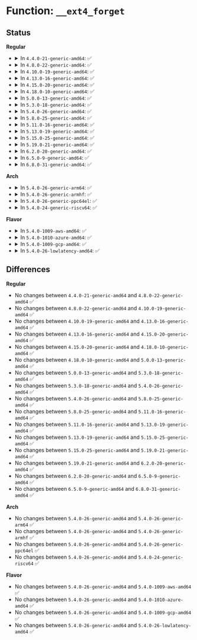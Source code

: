 # Function: <code>__ext4_forget</code>

## Status
<b>Regular</b>
<ul>
<li>
<details>
<summary>In <code>4.4.0-21-generic-amd64</code>: ✅</summary>

```c
int __ext4_forget(const char * where, unsigned int line, handle_t * handle, int is_metadata, struct inode * inode, struct buffer_head * bh, ext4_fsblk_t blocknr)
```

```json
{
  "name": "__ext4_forget",
  "collision_type": "Unique Global",
  "inline_type": "No",
  "funcs": [
    {
      "addr": 18446744071581776688,
      "name": "__ext4_forget",
      "external": true,
      "loc": "fs/ext4/ext4_jbd2.c:184",
      "file": "fs/ext4/ext4_jbd2.c",
      "inline": "seen, unknown",
      "caller_inline": [],
      "caller_func": [
        "fs/ext4/mballoc.c:ext4_free_blocks",
        "fs/ext4/mballoc.c:ext4_free_blocks",
        "fs/ext4/indirect.c:ext4_ind_map_blocks"
      ]
    }
  ],
  "symbols": [
    {
      "addr": 18446744071581776688,
      "name": "__ext4_forget",
      "section": ".text",
      "bind": "STB_GLOBAL",
      "size": 450
    }
  ]
}
```
</details>
</li>
<li>
<details>
<summary>In <code>4.8.0-22-generic-amd64</code>: ✅</summary>

```c
int __ext4_forget(const char * where, unsigned int line, handle_t * handle, int is_metadata, struct inode * inode, struct buffer_head * bh, ext4_fsblk_t blocknr)
```

```json
{
  "name": "__ext4_forget",
  "collision_type": "Unique Global",
  "inline_type": "No",
  "funcs": [
    {
      "addr": 18446744071581971552,
      "name": "__ext4_forget",
      "external": true,
      "loc": "fs/ext4/ext4_jbd2.c:184",
      "file": "fs/ext4/ext4_jbd2.c",
      "inline": "seen, unknown",
      "caller_inline": [],
      "caller_func": [
        "fs/ext4/mballoc.c:ext4_free_blocks",
        "fs/ext4/mballoc.c:ext4_free_blocks",
        "fs/ext4/indirect.c:ext4_ind_map_blocks"
      ]
    }
  ],
  "symbols": [
    {
      "addr": 18446744071581971552,
      "name": "__ext4_forget",
      "section": ".text",
      "bind": "STB_GLOBAL",
      "size": 451
    }
  ]
}
```
</details>
</li>
<li>
<details>
<summary>In <code>4.10.0-19-generic-amd64</code>: ✅</summary>

```c
int __ext4_forget(const char * where, unsigned int line, handle_t * handle, int is_metadata, struct inode * inode, struct buffer_head * bh, ext4_fsblk_t blocknr)
```

```json
{
  "name": "__ext4_forget",
  "collision_type": "Unique Global",
  "inline_type": "No",
  "funcs": [
    {
      "addr": 18446744071582061568,
      "name": "__ext4_forget",
      "external": true,
      "loc": "fs/ext4/ext4_jbd2.c:184",
      "file": "fs/ext4/ext4_jbd2.c",
      "inline": "seen, unknown",
      "caller_inline": [],
      "caller_func": [
        "fs/ext4/mballoc.c:ext4_free_blocks",
        "fs/ext4/mballoc.c:ext4_free_blocks",
        "fs/ext4/indirect.c:ext4_ind_map_blocks"
      ]
    }
  ],
  "symbols": [
    {
      "addr": 18446744071582061568,
      "name": "__ext4_forget",
      "section": ".text",
      "bind": "STB_GLOBAL",
      "size": 467
    }
  ]
}
```
</details>
</li>
<li>
<details>
<summary>In <code>4.13.0-16-generic-amd64</code>: ✅</summary>

```c
int __ext4_forget(const char * where, unsigned int line, handle_t * handle, int is_metadata, struct inode * inode, struct buffer_head * bh, ext4_fsblk_t blocknr)
```

```json
{
  "name": "__ext4_forget",
  "collision_type": "Unique Global",
  "inline_type": "No",
  "funcs": [
    {
      "addr": 18446744071581885232,
      "name": "__ext4_forget",
      "external": true,
      "loc": "fs/ext4/ext4_jbd2.c:195",
      "file": "fs/ext4/ext4_jbd2.c",
      "inline": "seen, unknown",
      "caller_inline": [],
      "caller_func": [
        "fs/ext4/indirect.c:ext4_ind_map_blocks",
        "fs/ext4/mballoc.c:ext4_free_blocks",
        "fs/ext4/mballoc.c:ext4_free_blocks"
      ]
    }
  ],
  "symbols": [
    {
      "addr": 18446744071581885232,
      "name": "__ext4_forget",
      "section": ".text",
      "bind": "STB_GLOBAL",
      "size": 433
    }
  ]
}
```
</details>
</li>
<li>
<details>
<summary>In <code>4.15.0-20-generic-amd64</code>: ✅</summary>

```c
int __ext4_forget(const char * where, unsigned int line, handle_t * handle, int is_metadata, struct inode * inode, struct buffer_head * bh, ext4_fsblk_t blocknr)
```

```json
{
  "name": "__ext4_forget",
  "collision_type": "Unique Global",
  "inline_type": "No",
  "funcs": [
    {
      "addr": 18446744071582035264,
      "name": "__ext4_forget",
      "external": true,
      "loc": "fs/ext4/ext4_jbd2.c:196",
      "file": "fs/ext4/ext4_jbd2.c",
      "inline": "seen, unknown",
      "caller_inline": [],
      "caller_func": [
        "fs/ext4/indirect.c:ext4_ind_map_blocks",
        "fs/ext4/mballoc.c:ext4_free_blocks",
        "fs/ext4/mballoc.c:ext4_free_blocks"
      ]
    }
  ],
  "symbols": [
    {
      "addr": 18446744071582035264,
      "name": "__ext4_forget",
      "section": ".text",
      "bind": "STB_GLOBAL",
      "size": 435
    }
  ]
}
```
</details>
</li>
<li>
<details>
<summary>In <code>4.18.0-10-generic-amd64</code>: ✅</summary>

```c
int __ext4_forget(const char * where, unsigned int line, handle_t * handle, int is_metadata, struct inode * inode, struct buffer_head * bh, ext4_fsblk_t blocknr)
```

```json
{
  "name": "__ext4_forget",
  "collision_type": "Unique Global",
  "inline_type": "No",
  "funcs": [
    {
      "addr": 18446744071582223536,
      "name": "__ext4_forget",
      "external": true,
      "loc": "fs/ext4/ext4_jbd2.c:189",
      "file": "fs/ext4/ext4_jbd2.c",
      "inline": "seen, unknown",
      "caller_inline": [],
      "caller_func": [
        "fs/ext4/indirect.c:ext4_ind_map_blocks",
        "fs/ext4/mballoc.c:ext4_free_blocks",
        "fs/ext4/mballoc.c:ext4_free_blocks"
      ]
    }
  ],
  "symbols": [
    {
      "addr": 18446744071582223536,
      "name": "__ext4_forget",
      "section": ".text",
      "bind": "STB_GLOBAL",
      "size": 442
    }
  ]
}
```
</details>
</li>
<li>
<details>
<summary>In <code>5.0.0-13-generic-amd64</code>: ✅</summary>

```c
int __ext4_forget(const char * where, unsigned int line, handle_t * handle, int is_metadata, struct inode * inode, struct buffer_head * bh, ext4_fsblk_t blocknr)
```

```json
{
  "name": "__ext4_forget",
  "collision_type": "Unique Global",
  "inline_type": "No",
  "funcs": [
    {
      "addr": 18446744071582318432,
      "name": "__ext4_forget",
      "external": true,
      "loc": "fs/ext4/ext4_jbd2.c:189",
      "file": "fs/ext4/ext4_jbd2.c",
      "inline": "seen, unknown",
      "caller_inline": [],
      "caller_func": [
        "fs/ext4/indirect.c:ext4_ind_map_blocks",
        "fs/ext4/mballoc.c:ext4_free_blocks",
        "fs/ext4/mballoc.c:ext4_free_blocks"
      ]
    }
  ],
  "symbols": [
    {
      "addr": 18446744071582318432,
      "name": "__ext4_forget",
      "section": ".text",
      "bind": "STB_GLOBAL",
      "size": 442
    }
  ]
}
```
</details>
</li>
<li>
<details>
<summary>In <code>5.3.0-18-generic-amd64</code>: ✅</summary>

```c
int __ext4_forget(const char * where, unsigned int line, handle_t * handle, int is_metadata, struct inode * inode, struct buffer_head * bh, ext4_fsblk_t blocknr)
```

```json
{
  "name": "__ext4_forget",
  "collision_type": "Unique Global",
  "inline_type": "No",
  "funcs": [
    {
      "addr": 18446744071582485504,
      "name": "__ext4_forget",
      "external": true,
      "loc": "fs/ext4/ext4_jbd2.c:189",
      "file": "fs/ext4/ext4_jbd2.c",
      "inline": "seen, unknown",
      "caller_inline": [],
      "caller_func": [
        "fs/ext4/indirect.c:ext4_alloc_branch",
        "fs/ext4/mballoc.c:ext4_free_blocks",
        "fs/ext4/mballoc.c:ext4_free_blocks"
      ]
    }
  ],
  "symbols": [
    {
      "addr": 18446744071582485504,
      "name": "__ext4_forget",
      "section": ".text",
      "bind": "STB_GLOBAL",
      "size": 436
    }
  ]
}
```
</details>
</li>
<li>
<details>
<summary>In <code>5.4.0-26-generic-amd64</code>: ✅</summary>

```c
int __ext4_forget(const char * where, unsigned int line, handle_t * handle, int is_metadata, struct inode * inode, struct buffer_head * bh, ext4_fsblk_t blocknr)
```

```json
{
  "name": "__ext4_forget",
  "collision_type": "Unique Global",
  "inline_type": "No",
  "funcs": [
    {
      "addr": 18446744071582584768,
      "name": "__ext4_forget",
      "external": true,
      "loc": "fs/ext4/ext4_jbd2.c:189",
      "file": "fs/ext4/ext4_jbd2.c",
      "inline": "seen, unknown",
      "caller_inline": [],
      "caller_func": [
        "fs/ext4/indirect.c:ext4_alloc_branch",
        "fs/ext4/mballoc.c:ext4_free_blocks",
        "fs/ext4/mballoc.c:ext4_free_blocks"
      ]
    }
  ],
  "symbols": [
    {
      "addr": 18446744071582584768,
      "name": "__ext4_forget",
      "section": ".text",
      "bind": "STB_GLOBAL",
      "size": 436
    }
  ]
}
```
</details>
</li>
<li>
<details>
<summary>In <code>5.8.0-25-generic-amd64</code>: ✅</summary>

```c
int __ext4_forget(const char * where, unsigned int line, handle_t * handle, int is_metadata, struct inode * inode, struct buffer_head * bh, ext4_fsblk_t blocknr)
```

```json
{
  "name": "__ext4_forget",
  "collision_type": "Unique Global",
  "inline_type": "No",
  "funcs": [
    {
      "addr": 18446744071582894224,
      "name": "__ext4_forget",
      "external": true,
      "loc": "fs/ext4/ext4_jbd2.c:251",
      "file": "fs/ext4/ext4_jbd2.c",
      "inline": "seen, unknown",
      "caller_inline": [],
      "caller_func": [
        "fs/ext4/mballoc.c:ext4_free_blocks",
        "fs/ext4/mballoc.c:ext4_free_blocks"
      ]
    }
  ],
  "symbols": [
    {
      "addr": 18446744071582894224,
      "name": "__ext4_forget",
      "section": ".text",
      "bind": "STB_GLOBAL",
      "size": 374
    }
  ]
}
```
</details>
</li>
<li>
<details>
<summary>In <code>5.11.0-16-generic-amd64</code>: ✅</summary>

```c
int __ext4_forget(const char * where, unsigned int line, handle_t * handle, int is_metadata, struct inode * inode, struct buffer_head * bh, ext4_fsblk_t blocknr)
```

```json
{
  "name": "__ext4_forget",
  "collision_type": "Unique Global",
  "inline_type": "No",
  "funcs": [
    {
      "addr": 18446744071582966496,
      "name": "__ext4_forget",
      "external": true,
      "loc": "fs/ext4/ext4_jbd2.c:251",
      "file": "fs/ext4/ext4_jbd2.c",
      "inline": "seen, unknown",
      "caller_inline": [],
      "caller_func": [
        "fs/ext4/mballoc.c:ext4_free_blocks",
        "fs/ext4/mballoc.c:ext4_free_blocks"
      ]
    }
  ],
  "symbols": [
    {
      "addr": 18446744071582966496,
      "name": "__ext4_forget",
      "section": ".text",
      "bind": "STB_GLOBAL",
      "size": 356
    }
  ]
}
```
</details>
</li>
<li>
<details>
<summary>In <code>5.13.0-19-generic-amd64</code>: ✅</summary>

```c
int __ext4_forget(const char * where, unsigned int line, handle_t * handle, int is_metadata, struct inode * inode, struct buffer_head * bh, ext4_fsblk_t blocknr)
```

```json
{
  "name": "__ext4_forget",
  "collision_type": "Unique Global",
  "inline_type": "No",
  "funcs": [
    {
      "addr": 18446744071582992544,
      "name": "__ext4_forget",
      "external": true,
      "loc": "fs/ext4/ext4_jbd2.c:251",
      "file": "fs/ext4/ext4_jbd2.c",
      "inline": "seen, unknown",
      "caller_inline": [],
      "caller_func": [
        "fs/ext4/mballoc.c:ext4_free_blocks",
        "fs/ext4/mballoc.c:ext4_free_blocks"
      ]
    }
  ],
  "symbols": [
    {
      "addr": 18446744071582992544,
      "name": "__ext4_forget",
      "section": ".text",
      "bind": "STB_GLOBAL",
      "size": 356
    }
  ]
}
```
</details>
</li>
<li>
<details>
<summary>In <code>5.15.0-25-generic-amd64</code>: ✅</summary>

```c
int __ext4_forget(const char * where, unsigned int line, handle_t * handle, int is_metadata, struct inode * inode, struct buffer_head * bh, ext4_fsblk_t blocknr)
```

```json
{
  "name": "__ext4_forget",
  "collision_type": "Unique Global",
  "inline_type": "No",
  "funcs": [
    {
      "addr": 18446744071583328896,
      "name": "__ext4_forget",
      "external": true,
      "loc": "fs/ext4/ext4_jbd2.c:259",
      "file": "fs/ext4/ext4_jbd2.c",
      "inline": "seen, unknown",
      "caller_inline": [],
      "caller_func": [
        "fs/ext4/mballoc.c:ext4_free_blocks",
        "fs/ext4/mballoc.c:ext4_free_blocks"
      ]
    }
  ],
  "symbols": [
    {
      "addr": 18446744071583328896,
      "name": "__ext4_forget",
      "section": ".text",
      "bind": "STB_GLOBAL",
      "size": 356
    }
  ]
}
```
</details>
</li>
<li>
<details>
<summary>In <code>5.19.0-21-generic-amd64</code>: ✅</summary>

```c
int __ext4_forget(const char * where, unsigned int line, handle_t * handle, int is_metadata, struct inode * inode, struct buffer_head * bh, ext4_fsblk_t blocknr)
```

```json
{
  "name": "__ext4_forget",
  "collision_type": "Unique Global",
  "inline_type": "No",
  "funcs": [
    {
      "addr": 18446744071583837472,
      "name": "__ext4_forget",
      "external": true,
      "loc": "fs/ext4/ext4_jbd2.c:259",
      "file": "fs/ext4/ext4_jbd2.c",
      "inline": "seen, unknown",
      "caller_inline": [],
      "caller_func": [
        "fs/ext4/mballoc.c:ext4_free_blocks",
        "fs/ext4/mballoc.c:ext4_free_blocks"
      ]
    }
  ],
  "symbols": [
    {
      "addr": 18446744071583837472,
      "name": "__ext4_forget",
      "section": ".text",
      "bind": "STB_GLOBAL",
      "size": 430
    }
  ]
}
```
</details>
</li>
<li>
<details>
<summary>In <code>6.2.0-20-generic-amd64</code>: ✅</summary>

```c
int __ext4_forget(const char * where, unsigned int line, handle_t * handle, int is_metadata, struct inode * inode, struct buffer_head * bh, ext4_fsblk_t blocknr)
```

```json
{
  "name": "__ext4_forget",
  "collision_type": "Unique Global",
  "inline_type": "No",
  "funcs": [
    {
      "addr": 18446744071584460944,
      "name": "__ext4_forget",
      "external": true,
      "loc": "fs/ext4/ext4_jbd2.c:265",
      "file": "fs/ext4/ext4_jbd2.c",
      "inline": "seen, unknown",
      "caller_inline": [],
      "caller_func": [
        "fs/ext4/mballoc.c:ext4_free_blocks",
        "fs/ext4/mballoc.c:ext4_free_blocks"
      ]
    }
  ],
  "symbols": [
    {
      "addr": 18446744071584460944,
      "name": "__ext4_forget",
      "section": ".text",
      "bind": "STB_GLOBAL",
      "size": 430
    }
  ]
}
```
</details>
</li>
<li>
<details>
<summary>In <code>6.5.0-9-generic-amd64</code>: ✅</summary>

```c
int __ext4_forget(const char * where, unsigned int line, handle_t * handle, int is_metadata, struct inode * inode, struct buffer_head * bh, ext4_fsblk_t blocknr)
```

```json
{
  "name": "__ext4_forget",
  "collision_type": "Unique Global",
  "inline_type": "No",
  "funcs": [
    {
      "addr": 18446744071584689840,
      "name": "__ext4_forget",
      "external": true,
      "loc": "fs/ext4/ext4_jbd2.c:265",
      "file": "fs/ext4/ext4_jbd2.c",
      "inline": "seen, unknown",
      "caller_inline": [],
      "caller_func": [
        "fs/ext4/mballoc.c:ext4_free_blocks",
        "fs/ext4/mballoc.c:ext4_free_blocks"
      ]
    }
  ],
  "symbols": [
    {
      "addr": 18446744071584689840,
      "name": "__ext4_forget",
      "section": ".text",
      "bind": "STB_GLOBAL",
      "size": 417
    }
  ]
}
```
</details>
</li>
<li>
<details>
<summary>In <code>6.8.0-31-generic-amd64</code>: ✅</summary>

```c
int __ext4_forget(const char * where, unsigned int line, handle_t * handle, int is_metadata, struct inode * inode, struct buffer_head * bh, ext4_fsblk_t blocknr)
```

```json
{
  "name": "__ext4_forget",
  "collision_type": "Unique Global",
  "inline_type": "No",
  "funcs": [
    {
      "addr": 18446744071584922528,
      "name": "__ext4_forget",
      "external": true,
      "loc": "fs/ext4/ext4_jbd2.c:264",
      "file": "fs/ext4/ext4_jbd2.c",
      "inline": "seen, unknown",
      "caller_inline": [],
      "caller_func": [
        "fs/ext4/mballoc.c:ext4_free_blocks",
        "fs/ext4/mballoc.c:ext4_free_blocks"
      ]
    }
  ],
  "symbols": [
    {
      "addr": 18446744071584922528,
      "name": "__ext4_forget",
      "section": ".text",
      "bind": "STB_GLOBAL",
      "size": 417
    }
  ]
}
```
</details>
</li>
</ul>
<b>Arch</b>
<ul>
<li>
<details>
<summary>In <code>5.4.0-26-generic-arm64</code>: ✅</summary>

```c
int __ext4_forget(const char * where, unsigned int line, handle_t * handle, int is_metadata, struct inode * inode, struct buffer_head * bh, ext4_fsblk_t blocknr)
```

```json
{
  "name": "__ext4_forget",
  "collision_type": "Unique Global",
  "inline_type": "No",
  "funcs": [
    {
      "addr": 18446603336494234304,
      "name": "__ext4_forget",
      "external": true,
      "loc": "fs/ext4/ext4_jbd2.c:189",
      "file": "fs/ext4/ext4_jbd2.c",
      "inline": "seen, unknown",
      "caller_inline": [],
      "caller_func": [
        "fs/ext4/indirect.c:ext4_alloc_branch",
        "fs/ext4/mballoc.c:ext4_free_blocks",
        "fs/ext4/mballoc.c:ext4_free_blocks"
      ]
    }
  ],
  "symbols": [
    {
      "addr": 18446603336494234304,
      "name": "__ext4_forget",
      "section": ".text",
      "bind": "STB_GLOBAL",
      "size": 520
    }
  ]
}
```
</details>
</li>
<li>
<details>
<summary>In <code>5.4.0-26-generic-armhf</code>: ✅</summary>

```c
int __ext4_forget(const char * where, unsigned int line, handle_t * handle, int is_metadata, struct inode * inode, struct buffer_head * bh, ext4_fsblk_t blocknr)
```

```json
{
  "name": "__ext4_forget",
  "collision_type": "Unique Global",
  "inline_type": "No",
  "funcs": [
    {
      "addr": 3227664604,
      "name": "__ext4_forget",
      "external": true,
      "loc": "fs/ext4/ext4_jbd2.c:189",
      "file": "fs/ext4/ext4_jbd2.c",
      "inline": "seen, unknown",
      "caller_inline": [],
      "caller_func": [
        "fs/ext4/indirect.c:ext4_alloc_branch",
        "fs/ext4/mballoc.c:ext4_free_blocks",
        "fs/ext4/mballoc.c:ext4_free_blocks"
      ]
    }
  ],
  "symbols": [
    {
      "addr": 3227664604,
      "name": "__ext4_forget",
      "section": ".text",
      "bind": "STB_GLOBAL",
      "size": 496
    }
  ]
}
```
</details>
</li>
<li>
<details>
<summary>In <code>5.4.0-26-generic-ppc64el</code>: ✅</summary>

```c
int __ext4_forget(const char * where, unsigned int line, handle_t * handle, int is_metadata, struct inode * inode, struct buffer_head * bh, ext4_fsblk_t blocknr)
```

```json
{
  "name": "__ext4_forget",
  "collision_type": "Unique Global",
  "inline_type": "No",
  "funcs": [
    {
      "addr": 13835058055287934160,
      "name": "__ext4_forget",
      "external": true,
      "loc": "fs/ext4/ext4_jbd2.c:189",
      "file": "fs/ext4/ext4_jbd2.c",
      "inline": "seen, unknown",
      "caller_inline": [],
      "caller_func": [
        "fs/ext4/indirect.c:ext4_ind_map_blocks",
        "fs/ext4/mballoc.c:ext4_free_blocks",
        "fs/ext4/mballoc.c:ext4_free_blocks"
      ]
    }
  ],
  "symbols": [
    {
      "addr": 13835058055287934160,
      "name": "__ext4_forget",
      "section": ".text",
      "bind": "STB_GLOBAL",
      "size": 688
    }
  ]
}
```
</details>
</li>
<li>
<details>
<summary>In <code>5.4.0-24-generic-riscv64</code>: ✅</summary>

```c
int __ext4_forget(const char * where, unsigned int line, handle_t * handle, int is_metadata, struct inode * inode, struct buffer_head * bh, ext4_fsblk_t blocknr)
```

```json
{
  "name": "__ext4_forget",
  "collision_type": "Unique Global",
  "inline_type": "No",
  "funcs": [
    {
      "addr": 18446743936273687244,
      "name": "__ext4_forget",
      "external": true,
      "loc": "fs/ext4/ext4_jbd2.c:189",
      "file": "fs/ext4/ext4_jbd2.c",
      "inline": "seen, unknown",
      "caller_inline": [],
      "caller_func": [
        "fs/ext4/indirect.c:ext4_ind_map_blocks",
        "fs/ext4/mballoc.c:ext4_free_blocks",
        "fs/ext4/mballoc.c:ext4_free_blocks"
      ]
    }
  ],
  "symbols": [
    {
      "addr": 18446743936273687244,
      "name": "__ext4_forget",
      "section": ".text",
      "bind": "STB_GLOBAL",
      "size": 408
    }
  ]
}
```
</details>
</li>
</ul>
<b>Flavor</b>
<ul>
<li>
<details>
<summary>In <code>5.4.0-1009-aws-amd64</code>: ✅</summary>

```c
int __ext4_forget(const char * where, unsigned int line, handle_t * handle, int is_metadata, struct inode * inode, struct buffer_head * bh, ext4_fsblk_t blocknr)
```

```json
{
  "name": "__ext4_forget",
  "collision_type": "Unique Global",
  "inline_type": "No",
  "funcs": [
    {
      "addr": 18446744071582553504,
      "name": "__ext4_forget",
      "external": true,
      "loc": "fs/ext4/ext4_jbd2.c:189",
      "file": "fs/ext4/ext4_jbd2.c",
      "inline": "seen, unknown",
      "caller_inline": [],
      "caller_func": [
        "fs/ext4/indirect.c:ext4_alloc_branch",
        "fs/ext4/mballoc.c:ext4_free_blocks",
        "fs/ext4/mballoc.c:ext4_free_blocks"
      ]
    }
  ],
  "symbols": [
    {
      "addr": 18446744071582553504,
      "name": "__ext4_forget",
      "section": ".text",
      "bind": "STB_GLOBAL",
      "size": 436
    }
  ]
}
```
</details>
</li>
<li>
<details>
<summary>In <code>5.4.0-1010-azure-amd64</code>: ✅</summary>

```c
int __ext4_forget(const char * where, unsigned int line, handle_t * handle, int is_metadata, struct inode * inode, struct buffer_head * bh, ext4_fsblk_t blocknr)
```

```json
{
  "name": "__ext4_forget",
  "collision_type": "Unique Global",
  "inline_type": "No",
  "funcs": [
    {
      "addr": 18446744071582490672,
      "name": "__ext4_forget",
      "external": true,
      "loc": "fs/ext4/ext4_jbd2.c:189",
      "file": "fs/ext4/ext4_jbd2.c",
      "inline": "seen, unknown",
      "caller_inline": [],
      "caller_func": [
        "fs/ext4/indirect.c:ext4_alloc_branch",
        "fs/ext4/mballoc.c:ext4_free_blocks",
        "fs/ext4/mballoc.c:ext4_free_blocks"
      ]
    }
  ],
  "symbols": [
    {
      "addr": 18446744071582490672,
      "name": "__ext4_forget",
      "section": ".text",
      "bind": "STB_GLOBAL",
      "size": 436
    }
  ]
}
```
</details>
</li>
<li>
<details>
<summary>In <code>5.4.0-1009-gcp-amd64</code>: ✅</summary>

```c
int __ext4_forget(const char * where, unsigned int line, handle_t * handle, int is_metadata, struct inode * inode, struct buffer_head * bh, ext4_fsblk_t blocknr)
```

```json
{
  "name": "__ext4_forget",
  "collision_type": "Unique Global",
  "inline_type": "No",
  "funcs": [
    {
      "addr": 18446744071582543616,
      "name": "__ext4_forget",
      "external": true,
      "loc": "fs/ext4/ext4_jbd2.c:189",
      "file": "fs/ext4/ext4_jbd2.c",
      "inline": "seen, unknown",
      "caller_inline": [],
      "caller_func": [
        "fs/ext4/indirect.c:ext4_alloc_branch",
        "fs/ext4/mballoc.c:ext4_free_blocks",
        "fs/ext4/mballoc.c:ext4_free_blocks"
      ]
    }
  ],
  "symbols": [
    {
      "addr": 18446744071582543616,
      "name": "__ext4_forget",
      "section": ".text",
      "bind": "STB_GLOBAL",
      "size": 436
    }
  ]
}
```
</details>
</li>
<li>
<details>
<summary>In <code>5.4.0-26-lowlatency-amd64</code>: ✅</summary>

```c
int __ext4_forget(const char * where, unsigned int line, handle_t * handle, int is_metadata, struct inode * inode, struct buffer_head * bh, ext4_fsblk_t blocknr)
```

```json
{
  "name": "__ext4_forget",
  "collision_type": "Unique Global",
  "inline_type": "No",
  "funcs": [
    {
      "addr": 18446744071582624736,
      "name": "__ext4_forget",
      "external": true,
      "loc": "fs/ext4/ext4_jbd2.c:189",
      "file": "fs/ext4/ext4_jbd2.c",
      "inline": "seen, unknown",
      "caller_inline": [],
      "caller_func": [
        "fs/ext4/indirect.c:ext4_ind_map_blocks",
        "fs/ext4/mballoc.c:ext4_free_blocks",
        "fs/ext4/mballoc.c:ext4_free_blocks"
      ]
    }
  ],
  "symbols": [
    {
      "addr": 18446744071582624736,
      "name": "__ext4_forget",
      "section": ".text",
      "bind": "STB_GLOBAL",
      "size": 448
    }
  ]
}
```
</details>
</li>
</ul>

## Differences
<b>Regular</b>
<ul>
<li>
No changes between <code>4.4.0-21-generic-amd64</code> and <code>4.8.0-22-generic-amd64</code> ✅
</li>
<li>
No changes between <code>4.8.0-22-generic-amd64</code> and <code>4.10.0-19-generic-amd64</code> ✅
</li>
<li>
No changes between <code>4.10.0-19-generic-amd64</code> and <code>4.13.0-16-generic-amd64</code> ✅
</li>
<li>
No changes between <code>4.13.0-16-generic-amd64</code> and <code>4.15.0-20-generic-amd64</code> ✅
</li>
<li>
No changes between <code>4.15.0-20-generic-amd64</code> and <code>4.18.0-10-generic-amd64</code> ✅
</li>
<li>
No changes between <code>4.18.0-10-generic-amd64</code> and <code>5.0.0-13-generic-amd64</code> ✅
</li>
<li>
No changes between <code>5.0.0-13-generic-amd64</code> and <code>5.3.0-18-generic-amd64</code> ✅
</li>
<li>
No changes between <code>5.3.0-18-generic-amd64</code> and <code>5.4.0-26-generic-amd64</code> ✅
</li>
<li>
No changes between <code>5.4.0-26-generic-amd64</code> and <code>5.8.0-25-generic-amd64</code> ✅
</li>
<li>
No changes between <code>5.8.0-25-generic-amd64</code> and <code>5.11.0-16-generic-amd64</code> ✅
</li>
<li>
No changes between <code>5.11.0-16-generic-amd64</code> and <code>5.13.0-19-generic-amd64</code> ✅
</li>
<li>
No changes between <code>5.13.0-19-generic-amd64</code> and <code>5.15.0-25-generic-amd64</code> ✅
</li>
<li>
No changes between <code>5.15.0-25-generic-amd64</code> and <code>5.19.0-21-generic-amd64</code> ✅
</li>
<li>
No changes between <code>5.19.0-21-generic-amd64</code> and <code>6.2.0-20-generic-amd64</code> ✅
</li>
<li>
No changes between <code>6.2.0-20-generic-amd64</code> and <code>6.5.0-9-generic-amd64</code> ✅
</li>
<li>
No changes between <code>6.5.0-9-generic-amd64</code> and <code>6.8.0-31-generic-amd64</code> ✅
</li>
</ul>
<b>Arch</b>
<ul>
<li>
No changes between <code>5.4.0-26-generic-amd64</code> and <code>5.4.0-26-generic-arm64</code> ✅
</li>
<li>
No changes between <code>5.4.0-26-generic-amd64</code> and <code>5.4.0-26-generic-armhf</code> ✅
</li>
<li>
No changes between <code>5.4.0-26-generic-amd64</code> and <code>5.4.0-26-generic-ppc64el</code> ✅
</li>
<li>
No changes between <code>5.4.0-26-generic-amd64</code> and <code>5.4.0-24-generic-riscv64</code> ✅
</li>
</ul>
<b>Flavor</b>
<ul>
<li>
No changes between <code>5.4.0-26-generic-amd64</code> and <code>5.4.0-1009-aws-amd64</code> ✅
</li>
<li>
No changes between <code>5.4.0-26-generic-amd64</code> and <code>5.4.0-1010-azure-amd64</code> ✅
</li>
<li>
No changes between <code>5.4.0-26-generic-amd64</code> and <code>5.4.0-1009-gcp-amd64</code> ✅
</li>
<li>
No changes between <code>5.4.0-26-generic-amd64</code> and <code>5.4.0-26-lowlatency-amd64</code> ✅
</li>
</ul>
